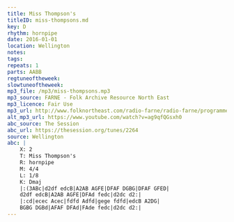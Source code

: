```yaml
---
title: Miss Thompson's
titleID: miss-thompsons.md
key: D
rhythm: hornpipe
date: 2016-01-01
location: Wellington
notes:
tags:
repeats: 1 
parts: AABB 
regtuneoftheweek:
slowtuneoftheweek:
mp3_file: /mp3/miss-thompsons.mp3
mp3_source: FARNE - Folk Archive Resource North East 
mp3_licence: Fair Use
mp3_url: http://www.folknortheast.com/radio-farne/radio-farne/programme-eight
alt_mp3_url: https://www.youtube.com/watch?v=ag9qfQGsxh0
abc_source: The Session
abc_url: https://thesession.org/tunes/2264
source: Wellington
abc: |
    X: 2
    T: Miss Thompson's
    R: hornpipe
    M: 4/4
    L: 1/8
    K: Dmaj
    |:(3ABc|d2df edcB|A2AB AGFE|DFAF DGBG|DFAF GFED|
    d2df edcB|A2AB AGFE|DFAd fedc|d2dc d2:|
    |:cd|ecec Acec|fdfd Adfd|gege fdfd|edcB A2DG|
    BGBG DGBd|AFAF DFAd|FAde fedc|d2dc d2:|
---
```

